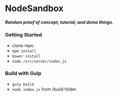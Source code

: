 # NodeSandbox

##### Random proof of concept, tutorial, and demo things.

### Getting Started

- clone repo
- `npm install`
- `bower install`
- `node /src/server/index.js`

### Build with Gulp

- `gulp build`
- `node index.js` from /build folder
